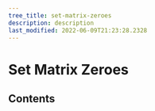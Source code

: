 ```yaml
---
tree_title: set-matrix-zeroes
description: description
last_modified: 2022-06-09T21:23:28.2328
---
```


# Set Matrix Zeroes

## Contents
